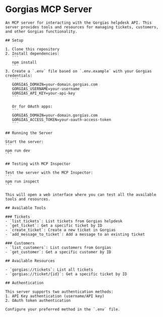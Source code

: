 # Gorgias MCP Server

    An MCP server for interacting with the Gorgias helpdesk API. This server provides tools and resources for managing tickets, customers, and other Gorgias functionality.

    ## Setup

    1. Clone this repository
    2. Install dependencies:
       ```
       npm install
       ```
    3. Create a `.env` file based on `.env.example` with your Gorgias credentials:
       ```
       GORGIAS_DOMAIN=your-domain.gorgias.com
       GORGIAS_USERNAME=your-username
       GORGIAS_API_KEY=your-api-key
       ```
       
       Or for OAuth apps:
       ```
       GORGIAS_DOMAIN=your-domain.gorgias.com
       GORGIAS_ACCESS_TOKEN=your-oauth-access-token
       ```

    ## Running the Server

    Start the server:
    ```
    npm run dev
    ```

    ## Testing with MCP Inspector

    Test the server with the MCP Inspector:
    ```
    npm run inspect
    ```

    This will open a web interface where you can test all the available tools and resources.

    ## Available Tools

    ### Tickets
    - `list_tickets`: List tickets from Gorgias helpdesk
    - `get_ticket`: Get a specific ticket by ID
    - `create_ticket`: Create a new ticket in Gorgias
    - `add_message_to_ticket`: Add a message to an existing ticket

    ### Customers
    - `list_customers`: List customers from Gorgias
    - `get_customer`: Get a specific customer by ID

    ## Available Resources

    - `gorgias://tickets`: List all tickets
    - `gorgias://ticket/{id}`: Get a specific ticket by ID

    ## Authentication

    This server supports two authentication methods:
    1. API Key authentication (username/API key)
    2. OAuth token authentication

    Configure your preferred method in the `.env` file.
